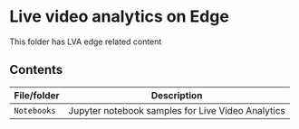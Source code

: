 # Live video analytics on Edge

This folder has LVA edge related content

## Contents

| File/folder          | Description                                                   |
|----------------------|---------------------------------------------------------------|
| `Notebooks`          | Jupyter notebook samples for Live Video Analytics             |
